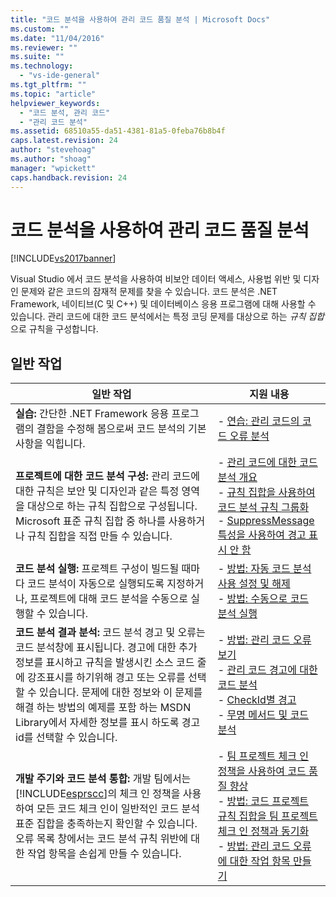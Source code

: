 ```yaml
---
title: "코드 분석을 사용하여 관리 코드 품질 분석 | Microsoft Docs"
ms.custom: ""
ms.date: "11/04/2016"
ms.reviewer: ""
ms.suite: ""
ms.technology: 
  - "vs-ide-general"
ms.tgt_pltfrm: ""
ms.topic: "article"
helpviewer_keywords: 
  - "코드 분석, 관리 코드"
  - "관리 코드 분석"
ms.assetid: 68510a55-da51-4381-81a5-0feba76b8b4f
caps.latest.revision: 24
author: "stevehoag"
ms.author: "shoag"
manager: "wpickett"
caps.handback.revision: 24
---
```

# 코드 분석을 사용하여 관리 코드 품질 분석
[!INCLUDE[vs2017banner](../code-quality/includes/vs2017banner.md)]

Visual Studio 에서 코드 분석을 사용하여 비보안 데이터 액세스, 사용법 위반 및 디자인 문제와 같은 코드의 잠재적 문제를 찾을 수 있습니다.  코드 분석은 .NET Framework, 네이티브\(C 및 C\+\+\) 및 데이터베이스 응용 프로그램에 대해 사용할 수 있습니다.  관리 코드에 대한 코드 분석에서는 특정 코딩 문제를 대상으로 하는 *규칙 집합*으로 규칙을 구성합니다.  
  
## 일반 작업  
  
|일반 작업|지원 내용|  
|-----------|-----------|  
|**실습:** 간단한 .NET Framework 응용 프로그램의 결함을 수정해 봄으로써 코드 분석의 기본 사항을 익힙니다.|-   [연습: 관리 코드의 코드 오류 분석](../code-quality/walkthrough-analyzing-managed-code-for-code-defects.md)|  
|**프로젝트에 대한 코드 분석 구성:** 관리 코드에 대한 규칙은 보안 및 디자인과 같은 특정 영역을 대상으로 하는 규칙 집합으로 구성됩니다.  Microsoft 표준 규칙 집합 중 하나를 사용하거나 규칙 집합을 직접 만들 수 있습니다.|-   [관리 코드에 대한 코드 분석 개요](../code-quality/code-analysis-for-managed-code-overview.md)<br />-   [규칙 집합을 사용하여 코드 분석 규칙 그룹화](../code-quality/using-rule-sets-to-group-code-analysis-rules.md)<br />-   [SuppressMessage 특성을 사용하여 경고 표시 안 함](../code-quality/suppress-warnings-by-using-the-suppressmessage-attribute.md)|  
|**코드 분석 실행:** 프로젝트 구성이 빌드될 때마다 코드 분석이 자동으로 실행되도록 지정하거나, 프로젝트에 대해 코드 분석을 수동으로 실행할 수 있습니다.|-   [방법: 자동 코드 분석 사용 설정 및 해제](../Topic/How%20to:%20Enable%20and%20Disable%20Automatic%20Code%20Analysis%20for%20Managed%20Code.md)<br />-   [방법: 수동으로 코드 분석 실행](../code-quality/how-to-run-code-analysis-manually-for-managed-code.md)|  
|**코드 분석 결과 분석:** 코드 분석 경고 및 오류는 코드 분석창에 표시됩니다.  경고에 대한 추가 정보를 표시하고 규칙을 발생시킨 소스 코드 줄에 강조표시를 하기위해 경고 또는 오류를 선택할 수 있습니다.  문제에 대한 정보와 이 문제를 해결 하는 방법의 예제를 포함 하는 MSDN Library에서 자세한 정보를 표시 하도록 경고 id를 선택할 수 있습니다.|-   [방법: 관리 코드 오류 보기](../code-quality/how-to-view-managed-code-defects.md)<br />-   [관리 코드 경고에 대한 코드 분석](../code-quality/code-analysis-for-managed-code-warnings.md)<br />-   [CheckId별 경고](../code-quality/code-analysis-warnings-for-managed-code-by-checkid.md)<br />-   [무명 메서드 및 코드 분석](../code-quality/anonymous-methods-and-code-analysis.md)|  
|**개발 주기와 코드 분석 통합:** 개발 팀에서는 [!INCLUDE[esprscc](../code-quality/includes/esprscc_md.md)]의 체크 인 정책을 사용하여 모든 코드 체크 인이 일반적인 코드 분석 표준 집합을 충족하는지 확인할 수 있습니다.  오류 목록 창에서는 코드 분석 규칙 위반에 대한 작업 항목을 손쉽게 만들 수 있습니다.|-   [팀 프로젝트 체크 인 정책을 사용하여 코드 품질 향상](../code-quality/enhancing-code-quality-with-team-project-check-in-policies.md)<br />-   [방법: 코드 프로젝트 규칙 집합을 팀 프로젝트 체크 인 정책과 동기화](../code-quality/how-to-synchronize-code-project-rule-sets-with-team-project-check-in-policy.md)<br />-   [방법: 관리 코드 오류에 대한 작업 항목 만들기](../code-quality/how-to-create-a-work-item-for-a-managed-code-defect.md)|